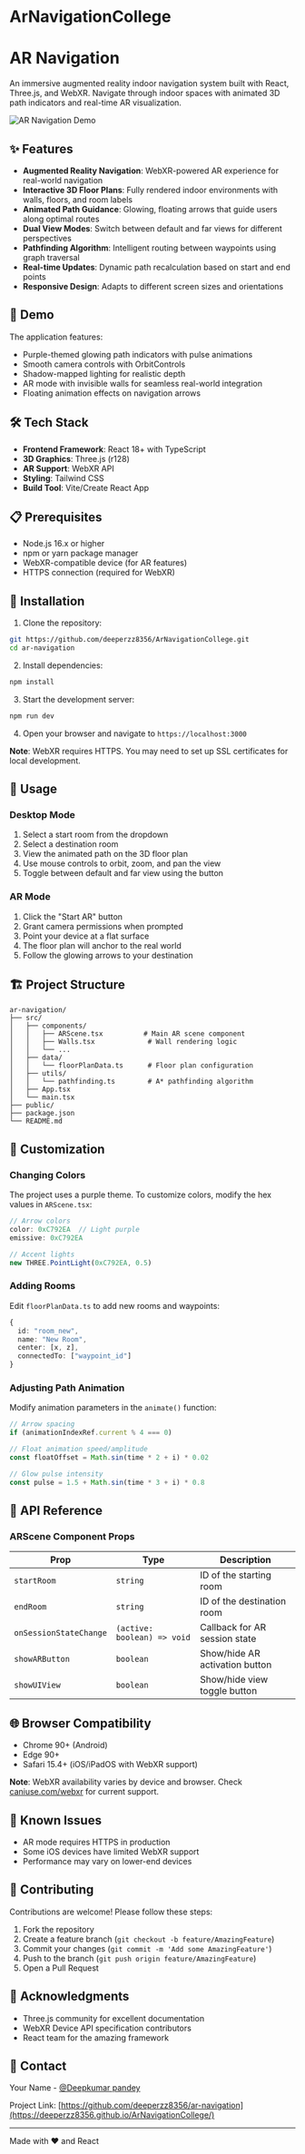 # ArNavigationCollege
# AR Navigation

An immersive augmented reality indoor navigation system built with React, Three.js, and WebXR. Navigate through indoor spaces with animated 3D path indicators and real-time AR visualization.

![AR Navigation Demo](https://github.com/deeperzz8356/ArNavigationCollege/blob/main/image.png)


## ✨ Features

- **Augmented Reality Navigation**: WebXR-powered AR experience for real-world navigation
- **Interactive 3D Floor Plans**: Fully rendered indoor environments with walls, floors, and room labels
- **Animated Path Guidance**: Glowing, floating arrows that guide users along optimal routes
- **Dual View Modes**: Switch between default and far views for different perspectives
- **Pathfinding Algorithm**: Intelligent routing between waypoints using graph traversal
- **Real-time Updates**: Dynamic path recalculation based on start and end points
- **Responsive Design**: Adapts to different screen sizes and orientations

## 🚀 Demo

The application features:
- Purple-themed glowing path indicators with pulse animations
- Smooth camera controls with OrbitControls
- Shadow-mapped lighting for realistic depth
- AR mode with invisible walls for seamless real-world integration
- Floating animation effects on navigation arrows

## 🛠️ Tech Stack

- **Frontend Framework**: React 18+ with TypeScript
- **3D Graphics**: Three.js (r128)
- **AR Support**: WebXR API
- **Styling**: Tailwind CSS
- **Build Tool**: Vite/Create React App

## 📋 Prerequisites

- Node.js 16.x or higher
- npm or yarn package manager
- WebXR-compatible device (for AR features)
- HTTPS connection (required for WebXR)

## 🔧 Installation

1. Clone the repository:
```bash
git https://github.com/deeperzz8356/ArNavigationCollege.git
cd ar-navigation
```

2. Install dependencies:
```bash
npm install
```

3. Start the development server:
```bash
npm run dev
```

4. Open your browser and navigate to `https://localhost:3000`

**Note**: WebXR requires HTTPS. You may need to set up SSL certificates for local development.

## 📱 Usage

### Desktop Mode
1. Select a start room from the dropdown
2. Select a destination room
3. View the animated path on the 3D floor plan
4. Use mouse controls to orbit, zoom, and pan the view
5. Toggle between default and far view using the button

### AR Mode
1. Click the "Start AR" button
2. Grant camera permissions when prompted
3. Point your device at a flat surface
4. The floor plan will anchor to the real world
5. Follow the glowing arrows to your destination

## 🏗️ Project Structure

```
ar-navigation/
├── src/
│   ├── components/
│   │   ├── ARScene.tsx          # Main AR scene component
│   │   ├── Walls.tsx             # Wall rendering logic
│   │   └── ...
│   ├── data/
│   │   └── floorPlanData.ts      # Floor plan configuration
│   ├── utils/
│   │   └── pathfinding.ts        # A* pathfinding algorithm
│   ├── App.tsx
│   └── main.tsx
├── public/
├── package.json
└── README.md
```

## 🎨 Customization

### Changing Colors
The project uses a purple theme. To customize colors, modify the hex values in `ARScene.tsx`:

```typescript
// Arrow colors
color: 0xC792EA  // Light purple
emissive: 0xC792EA

// Accent lights
new THREE.PointLight(0xC792EA, 0.5)
```

### Adding Rooms
Edit `floorPlanData.ts` to add new rooms and waypoints:

```typescript
{
  id: "room_new",
  name: "New Room",
  center: [x, z],
  connectedTo: ["waypoint_id"]
}
```

### Adjusting Path Animation
Modify animation parameters in the `animate()` function:

```typescript
// Arrow spacing
if (animationIndexRef.current % 4 === 0)

// Float animation speed/amplitude
const floatOffset = Math.sin(time * 2 + i) * 0.02

// Glow pulse intensity
const pulse = 1.5 + Math.sin(time * 3 + i) * 0.8
```

## 🔌 API Reference

### ARScene Component Props

| Prop | Type | Description |
|------|------|-------------|
| `startRoom` | `string` | ID of the starting room |
| `endRoom` | `string` | ID of the destination room |
| `onSessionStateChange` | `(active: boolean) => void` | Callback for AR session state |
| `showARButton` | `boolean` | Show/hide AR activation button |
| `showUIView` | `boolean` | Show/hide view toggle button |

## 🌐 Browser Compatibility

- Chrome 90+ (Android)
- Edge 90+
- Safari 15.4+ (iOS/iPadOS with WebXR support)

**Note**: WebXR availability varies by device and browser. Check [caniuse.com/webxr](https://caniuse.com/webxr) for current support.

## 🐛 Known Issues

- AR mode requires HTTPS in production
- Some iOS devices have limited WebXR support
- Performance may vary on lower-end devices

## 🤝 Contributing

Contributions are welcome! Please follow these steps:

1. Fork the repository
2. Create a feature branch (`git checkout -b feature/AmazingFeature`)
3. Commit your changes (`git commit -m 'Add some AmazingFeature'`)
4. Push to the branch (`git push origin feature/AmazingFeature`)
5. Open a Pull Request


## 🙏 Acknowledgments

- Three.js community for excellent documentation
- WebXR Device API specification contributors
- React team for the amazing framework

## 📧 Contact

Your Name - [@Deepkumar pandey](https://www.linkedin.com/in/deepkumar-pandey/)

Project Link: [https://github.com/deeperzz8356/ar-navigation](https://deeperzz8356.github.io/ArNavigationCollege/)

---

Made with ❤️ and React
